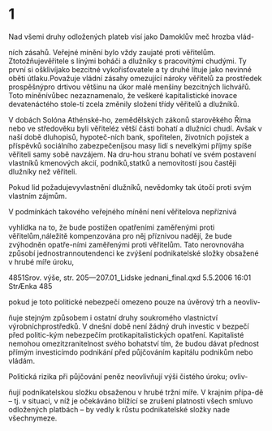 # 1

Nad všemi druhy odložených plateb visí jako Damoklův meč hrozba vlád-

ních zásahů. Veřejné mínění bylo vždy zaujaté proti věřitelům. Ztotožňujevěřitele s línými boháči a dlužníky s pracovitými chudými. Ty první si ošklivíjako bezcitné vykořisťovatele a ty druhé lituje jako nevinné oběti útlaku.Považuje vládní zásahy omezující nároky věřitelů za prostředek prospěšnýpro drtivou většinu na úkor malé menšiny bezcitných lichvářů. Toto míněnívůbec nezaznamenalo, že veškeré kapitalistické inovace devatenáctého stole-tí zcela změnily složení třídy věřitelů a dlužníků.

V dobách Solóna Athénské-ho, zemědělských zákonů starověkého Říma nebo ve středověku byli věřiteléz větší části bohatí a dlužníci chudí. Avšak v naší době dluhopisů, hypoteč-ních bank, spořitelen, životních pojistek a příspěvků sociálního zabezpečeníjsou masy lidí s nevelkými příjmy spíše věřiteli samy sobě navzájem. Na dru-hou stranu bohatí ve svém postavení vlastníků kmenových akcií, podniků,statků a nemovitostí jsou častěji dlužníky než věřiteli.

Pokud lid požadujevyvlastnění dlužníků, nevědomky tak útočí proti svým vlastním zájmům.

V podmínkách takového veřejného mínění není věřitelova nepříznivá

vyhlídka na to, že bude postižen opatřeními zaměřenými proti věřitelům,náležitě kompenzována pro něj příznivou nadějí, že bude zvýhodněn opatře-ními zaměřenými proti věřitelům. Tato nerovnováha způsobí jednostrannoutendenci ke zvýšení podnikatelské složky obsažené v hrubé míře úroku,

4851Srov. výše, str. 205—207.01_Lidske jednani_final.qxd 5.5.2006 16:01 StrÆnka 485

pokud je toto politické nebezpečí omezeno pouze na úvěrový trh a neovliv-

ňuje stejným způsobem i ostatní druhy soukromého vlastnictví výrobníchprostředků. V dnešní době není žádný druh investic v bezpečí před politic-kým nebezpečím protikapitalistických opatření. Kapitalisté nemohou omezitzranitelnost svého bohatství tím, že budou dávat přednost přímým investicímdo podnikání před půjčováním kapitálu podnikům nebo vládám.

Politická rizika při půjčování peněz neovlivňují výši čistého úroku; ovliv-

ňují podnikatelskou složku obsaženou v hrubé tržní míře. V krajním přípa-dě – tj. v situaci, v níž je očekáváno blížící se zrušení platnosti všech smluvo odložených platbách – by vedly k růstu podnikatelské složky nade všechnymeze.

